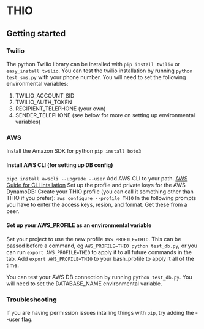 # THIO

## Getting started

### Twilio
The python Twilio library can be installed with `pip install twilio` or `easy_install twilio`.
You can test the twilio installation by running `python test_sms.py` with your phone number.
You will need to set the following environmental variables:
1. TWILIO_ACCOUNT_SID
2. TWILIO_AUTH_TOKEN
3. RECIPIENT_TELEPHONE (your own)
4. SENDER_TELEPHONE 
(see below for more on setting up environmental variables)

### AWS
Install the Amazon SDK for python
`pip install boto3`

#### Install AWS CLI (for setting up DB config)
`pip3 install awscli --upgrade --user`
Add AWS CLI to your path.
[AWS Guide for CLI intallation](http://docs.aws.amazon.com/cli/latest/userguide/cli-install-macos.html)
Set up the profile and private keys for the AWS DynamoDB:
Create your THIO profile (you can call it something other than THIO if you prefer):
`aws configure --profile THIO`
In the following prompts you have to enter the access keys, resion, and format. Get these from a peer.

#### Set up your AWS_PROFILE as an environmental variable
Set your project to use the new profile `AWS_PROFILE=THIO`. 
This can be passed before a command, eg `AWS_PROFILE=THIO python test_db.py`, or you can run `export AWS_PROFILE=THIO` to apply it to all future commands in the tab. Add `export AWS_PROFILE=THIO` to your bash_profile to apply it all of the time. 

You can test your AWS DB connection by running `python test_db.py`. You will need to set the DATABASE_NAME environmental variable.
### Troubleshooting
If you are having permission issues intalling things with `pip`, try adding the --user flag.
